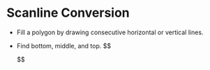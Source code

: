 # Scanline Conversion

- Fill a polygon by drawing consecutive horizontal or vertical lines.

- Find bottom, middle, and top.
  $$

  $$
